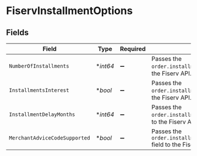 # FiservInstallmentOptions


## Fields

| Field                                                                                      | Type                                                                                       | Required                                                                                   | Description                                                                                | Example                                                                                    |
| ------------------------------------------------------------------------------------------ | ------------------------------------------------------------------------------------------ | ------------------------------------------------------------------------------------------ | ------------------------------------------------------------------------------------------ | ------------------------------------------------------------------------------------------ |
| `NumberOfInstallments`                                                                     | **int64*                                                                                   | :heavy_minus_sign:                                                                         | Passes the `order.installmentOptions.numberOfInstallments` field to the Fiserv API.        | 6                                                                                          |
| `InstallmentsInterest`                                                                     | **bool*                                                                                    | :heavy_minus_sign:                                                                         | Passes the `order.installmentOptions.installmentsInterest` field to the Fiserv API.        | true                                                                                       |
| `InstallmentDelayMonths`                                                                   | **int64*                                                                                   | :heavy_minus_sign:                                                                         | Passes the `order.installmentOptions.installmentDelayMonths` field to the Fiserv API.      | 1                                                                                          |
| `MerchantAdviceCodeSupported`                                                              | **bool*                                                                                    | :heavy_minus_sign:                                                                         | Passes the `order.installmentOptions.merchantAdviceCodeSupported` field to the Fiserv API. | true                                                                                       |
